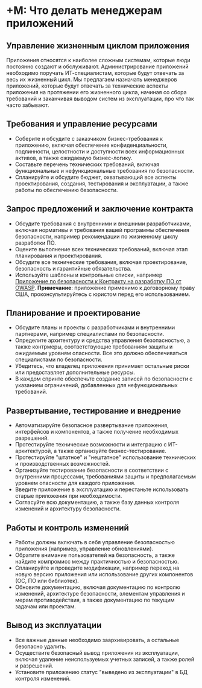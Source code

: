 # +М: Что делать менеджерам приложений

## Управление жизненным циклом приложения

Приложения относятся к наиболее сложным системам, которые люди постоянно создают и обслуживают. Администрирование приложений необходимо поручать ИТ-специалистам, которые будут отвечать за весь их жизненный цикл. Мы предлагаем назначать менеджеров приложений, которые будут отвечать за технические аспекты приложения на протяжении его жизненного цикла, начиная со сбора требований и заканчивая выводом систем из эксплуатации, про что так часто забывают.

## Требования и управление ресурсами

* Соберите и обсудите с заказчиком бизнес-требования к приложению, включая обеспечение конфиденциальности, подлинности, целостности и доступности всех информационных активов, а также ожидаемую бизнес-логику.
* Составьте перечень технических требований, включая  функциональные и нефункциональные требования по безопасности.
* Спланируйте и обсудите бюджет, охватывающий все аспекты проектирования, создания, тестирования и эксплуатации, а также работы по обеспечению безопасности.

## Запрос предложений и заключение контракта

* Обсудите требования с внутренними и внешними разработчиками, включая нормативы и требования вашей программы обеспечения безопасности, например рекомендации по жизненному циклу разработки ПО.
* Оцените выполнение всех технических требований, включая этап планирования и проектирования.
* Обсудите все технические требования, включая проектирование, безопасность и гарантийные обязательства.
* Используйте шаблоны и контрольные списки, например [Приложение по безопасности к Контракту на разработку ПО от OWASP](https://owasp.org/www-community/OWASP_Secure_Software_Contract_Annex). **Примечание**: приложение применимо к договорному праву США, проконсультируйтесь с юристом перед его использованием.

## Планирование и проектирование

* Обсудите планы и проекты с разработчиками и внутренними партнерами, например специалистами по безопасности.
* Определите архитектуру и средства управления безопасностью, а также контрмеры, соответствующие требованиям защиты и ожидаемым уровням опасности. Все это должно обеспечиваться специалистами по безопасности.
* Убедитесь, что владелец приложения принимает остальные риски или предоставляет дополнительные ресурсы.
* В каждом спринте обеспечьте создание записей по безопасности с указанием ограничений, добавленных для нефункциональных требований.

## Развертывание, тестирование и внедрение

* Автоматизируйте безопасное развертывание приложения, интерфейсов и компонентов, а также получение необходимых разрешений.
* Протестируйте технические возможности и интеграцию с ИТ-архитектурой, а также организуйте бизнес-тестирование.
* Протестируйте "штатное" и "нештатное" использование технических и производственных возможностей.
* Организуйте тестирование безопасности в соответствии с внутренними процессами, требованиями защиты и предполагаемым уровнем опасности для каждого приложения.
* Введите приложение в эксплуатацию и перестаньте использовать старые приложения при необходимости.
* Согласуйте всю документацию, а также базу данных контроля изменений и архитектуру безопасности.

## Работы и контроль изменений

* Работы должны включать в себя управление безопасностью приложения (например, управление обновлениями).
* Обратите внимание пользователей на безопасность, а также найдите компромисс между практичностью и безопасностью.
* Спланируйте и проведите модификации, например переход на новую версию приложения или использование других компонентов (ОС, ПО или библиотек).
* Обновите документацию, включая документацию по контролю изменений, архитектуре безопасности, элементам управления и мерам противодействия, а также документацию по текущим задачам или проектам.

## Вывод из эксплуатации

* Все важные данные необходимо заархивировать, а остальные безопасно удалить.
* Осуществите безопасный вывод приложения из эксплуатации, включая удаление неиспользуемых учетных записей, а также ролей и разрешений.
* Установите приложению статус "выведено из эксплуатации" в БД контроля изменений.